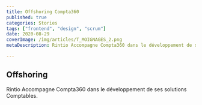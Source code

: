 ```yaml
---
title: Offshoring Compta360
published: true
categories: Stories
tags: ["frontend", "design", "scrum"]
date: 2020-08-29
coverImage: /img/articles/T_MOIGNAGES_2.png
metaDescription: Rintio Accompagne Compta360 dans le développement de ses solutions Comptables.

---
```


## Offshoring 

Rintio Accompagne Compta360 dans le développement de ses solutions Comptables.